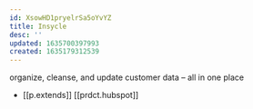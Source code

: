 ```yaml
---
id: XsowHD1pryelrSa5oYvYZ
title: Insycle
desc: ''
updated: 1635700397993
created: 1635179312539
---
```




organize, cleanse, and update customer data – all in one place

- [[p.extends]] [[prdct.hubspot]]
